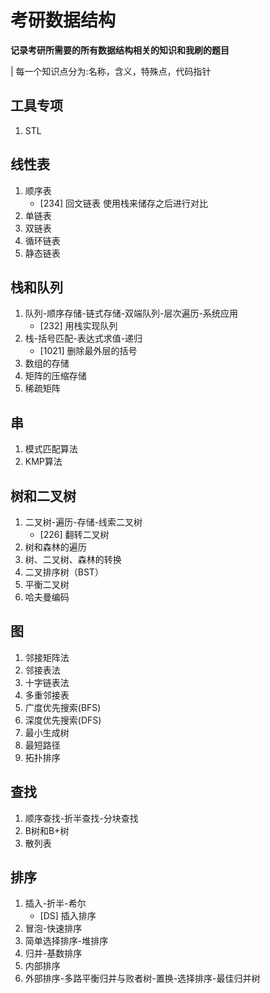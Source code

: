 <!--
 * @Author: MikyMing
 * @Date: 2021-07-22 17:34:34
 * @LastEditors: MikyMing
 * @LastEditTime: 2021-09-10 18:42:08
 * @Description: set
 * @Analysis: set
 * @FilePath: /algorithm/dataStructure/dataStructure_考研数据结构.md
-->
# 考研数据结构

**记录考研所需要的所有数据结构相关的知识和我刷的题目**

| 每一个知识点分为:名称，含义，特殊点，代码指针

## 工具专项
1. STL

## 线性表
1. 顺序表
    - [234] 回文链表 使用栈来储存之后进行对比
2. 单链表
3. 双链表
4. 循环链表
5. 静态链表

## 栈和队列
1. 队列-顺序存储-链式存储-双端队列-层次遍历-系统应用
    - [232] 用栈实现队列
2. 栈-括号匹配-表达式求值-递归
    - [1021] 删除最外层的括号
3. 数组的存储
4. 矩阵的压缩存储
5. 稀疏矩阵

## 串
1. 模式匹配算法
2. KMP算法

## 树和二叉树
1. 二叉树-遍历-存储-线索二叉树
    - [226] 翻转二叉树
2. 树和森林的遍历
3. 树、二叉树、森林的转换
4. 二叉排序树（BST）
5. 平衡二叉树
6. 哈夫曼编码

## 图
1. 邻接矩阵法
2. 邻接表法
3. 十字链表法
4. 多重邻接表
5. 广度优先搜索(BFS)
6. 深度优先搜索(DFS)
7. 最小生成树
8. 最短路径
9. 拓扑排序

## 查找
1. 顺序查找-折半查找-分块查找
2. B树和B+树
3. 散列表

## 排序
1. 插入-折半-希尔
    - [DS] 插入排序
2. 冒泡-快速排序
3. 简单选择排序-堆排序
4. 归并-基数排序
5. 内部排序
6. 外部排序-多路平衡归并与败者树-置换-选择排序-最佳归并树